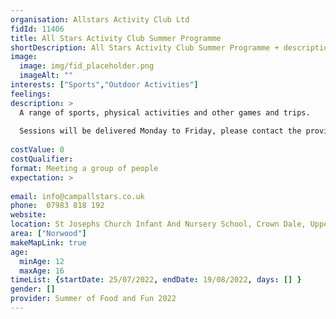 ```yaml
---
organisation: Allstars Activity Club Ltd
fidId: 11406
title: All Stars Activity Club Summer Programme
shortDescription: All Stars Activity Club Summer Programme + description
image:
  image: img/fid_placeholder.png
  imageAlt: ""
interests: ["Sports","Outdoor Activities"]
feelings:
description: >
  A range of sports, physical activities and other games and trips.
  
  Sessions will be delivered Monday to Friday, please contact the provider directly for more information.
  
costValue: 0
costQualifier: 
format: Meeting a group of people
expectation: >
  
email: info@campallstars.co.uk
phone:  07983 818 192
website: 
location: St Josephs Church Infant And Nursery School, Crown Dale, Upper Norwood, London, SE19 3NX
area: ["Norwood"]
makeMapLink: true
age:
  minAge: 12
  maxAge: 16
timeList: {startDate: 25/07/2022, endDate: 19/08/2022, days: [] }
gender: []
provider: Summer of Food and Fun 2022
---
```


